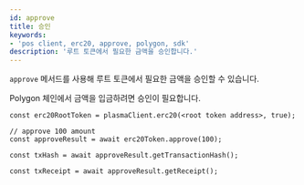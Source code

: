 ```yaml
---
id: approve
title: 승인
keywords:
- 'pos client, erc20, approve, polygon, sdk'
description: '루트 토큰에서 필요한 금액을 승인합니다.'
---
```


`approve` 메서드를 사용해 루트 토큰에서 필요한 금액을 승인할 수 있습니다.

Polygon 체인에서 금액을 입금하려면 승인이 필요합니다.

```
const erc20RootToken = plasmaClient.erc20(<root token address>, true);

// approve 100 amount
const approveResult = await erc20Token.approve(100);

const txHash = await approveResult.getTransactionHash();

const txReceipt = await approveResult.getReceipt();

```
